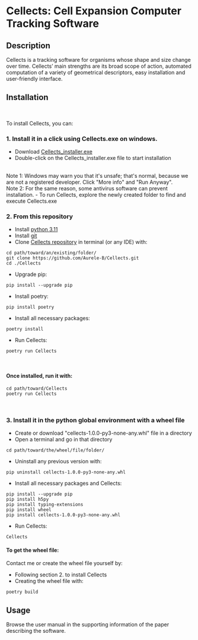Cellects: Cell Expansion Computer Tracking Software
===================================================

Description
-----------
Cellects is a tracking software for organisms whose shape and size change over time. 
Cellects’ main strengths are its broad scope of action, 
automated computation of a variety of geometrical descriptors, easy installation and user-friendly interface.

Installation
------------
<br />

To install Cellects, you can:
<br />

### 1. Install it in a click using Cellects.exe on windows.
- Download [Cellects_installer.exe](https://drive.google.com/file/d/1v2ppaln0LJ5QhXXq1D-zduhfun5D2ZXX/view?usp=drive_link)
- Double-click on the Cellects_installer.exe file to start installation
<br />
Note 1: Windows may warn you that it's unsafe; that's normal, because we are not a registered developer. Click "More info" and "Run Anyway".
<br />
Note 2: For the same reason, some antivirus software can prevent installation.
- To run Cellects, explore the newly created folder to find and execute Cellects.exe

<br />

### 2. From this repository
- Install [python 3.11](https://www.python.org/downloads/release/python-3116/)
- Install [git](https://git-scm.com/downloads)
- Clone [Cellects repository](https://github.com/Aurele-B/Cellects.git) in terminal (or any IDE) with:
```
cd path/toward/an/existing/folder/
git clone https://github.com/Aurele-B/Cellects.git
cd ./Cellects
```
- Upgrade pip:
```
pip install --upgrade pip
```
- Install poetry:
```
pip install poetry
```
- Install all necessary packages:
```
poetry install
```
- Run Cellects:
```
poetry run Cellects
```
<br />

#### Once installed, run it with:
```
cd path/toward/Cellects
poetry run Cellects
```

<br />

### 3. Install it in the python global environment with a wheel file
- Create or download "cellects-1.0.0-py3-none-any.whl" file in a directory
- Open a terminal and go in that directory
```
cd path/toward/the/wheel/file/folder/
```
- Uninstall any previous version with:
```
pip uninstall cellects-1.0.0-py3-none-any.whl
```
- Install all necessary packages and Cellects:
```
pip install --upgrade pip
pip install h5py
pip install typing-extensions
pip install wheel
pip install cellects-1.0.0-py3-none-any.whl
```
- Run Cellects:
```
Cellects
```
#### To get the wheel file:
Contact me or create the wheel file yourself by:
- Following section 2. to install Cellects 
- Creating the wheel file with:
```
poetry build
```

Usage
------------
Browse the user manual in the supporting information of the paper describing the software.
